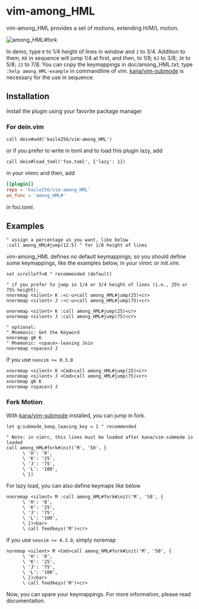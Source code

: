 # vim-among_HML

vim-among_HML provides a set of motions, extending H/M/L motion.

![among_HML#fork](https://user-images.githubusercontent.com/46470475/71517891-7b5bd000-28f3-11ea-8ee4-3a72a1888541.gif)

In demo, type `K` to 1/4 height of lines in window and `J` to 3/4.
Addition to them, `KK` in sequence will jump 1/4 at first, and then, to 1/8;
`KJ` to 3/8; `JK` to 5/8; `JJ` to 7/8. 
You can copy the keymappings in doc/among_HML.txt; type `:help among_HML-example` in commandline of vim. 
[kana/vim-submode](https://github.com/kana/vim-submode) is necessary for the use in sequence.

## Installation

Install the plugin using your favorite package manager

### For dein.vim

```vim
call dein#add('kaile256/vim-among_HML')
```

or if you prefer to write in toml and to load this plugin lazy, add

```vim
call dein#load_toml('foo.toml', {'lazy': 1})
```

in your vimrc and then, add

```toml
[[plugin]]
repo = 'kaile256/vim-among_HML'
on_func = 'among_HML#'
```

in foo.toml.

## Examples

```vim
" assign a percentage as you want, like below
:call among_HML#jump(12.5) " for 1/8 height of lines
```

vim-among_HML defines no default keymappings;
so you should define some keymappings, like the examples below,
in your vimrc or init.vim.

```vim
set scrolloff=0 " recommended (default)

" if you prefer to jump in 1/4 or 3/4 height of lines (i.e., 25% or 75% height);
nnoremap <silent> K :<c-u>call among_HML#jump(25)<cr>
nnoremap <silent> J :<c-u>call among_HML#jump(75)<cr>

onoremap <silent> K :call among_HML#jump(25)<cr>
onoremap <silent> J :call among_HML#jump(75)<cr>

" optional:
" Mnemonic: Get the Keyword
nnoremap gK K
" Mnemonic: <space>-leaving Join
nnoremap <space>J J
```

If you use `neovim >= 0.3.0`
```vim
xnoremap <silent> K <Cmd>call among_HML#jump(25)<cr>
xnoremap <silent> J <Cmd>call among_HML#jump(75)<cr>
xnoremap gK K
xnoremap <space>J J
```

### Fork Motion

With [kana/vim-submode](https://github.com/kana/vim-submode) installed,
you can jump in fork.

```vim
let g:submode_keep_leaving_key = 1 " recommended

" Note: in vimrc, this lines must be loaded after kana/vim-submode is loaded
call among_HML#fork#init('M', '50', {
      \ 'H': '0',
      \ 'K': '25',
      \ 'J': '75',
      \ 'L': '100',
      \ })
```

For lazy load, you can also define keymaps like below

```vim
nnoremap <silent> M :call among_HML#fork#init('M', '50', {
      \ 'H': '0',
      \ 'K': '25',
      \ 'J': '75',
      \ 'L': '100',
      \ })<bar>
      \ call feedkeys('M')<cr>
```

If you use `neovim >= 0.3.0`, simply noremap

```vim
noremap <silent> M <Cmd>call among_HML#fork#init('M', '50', {
      \ 'H': '0',
      \ 'K': '25',
      \ 'J': '75',
      \ 'L': '100',
      \ })<bar>
      \ call feedkeys('M')<cr>
```

Now, you can spare your keymappings.
For more information, please read documentation.
